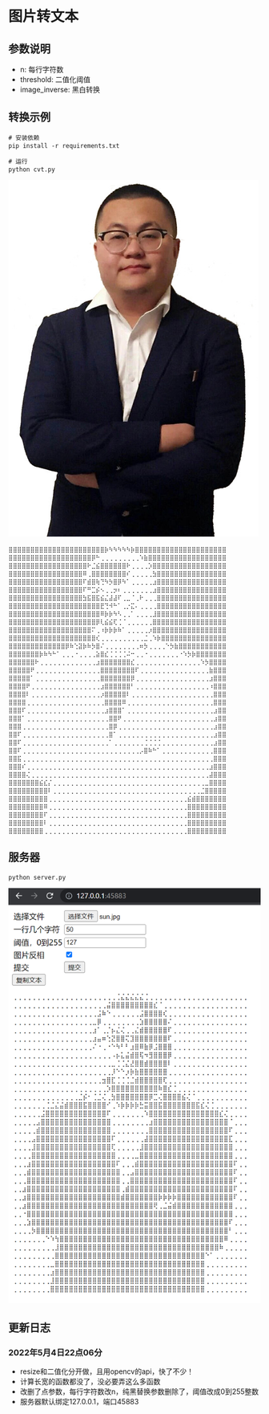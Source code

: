 # 图片转文本

## 参数说明

- n: 每行字符数
- threshold: 二值化阈值
- image_inverse: 黑白转换

## 转换示例
```shell
# 安装依赖
pip install -r requirements.txt
```
```shell
# 运行
python cvt.py
```

![原图](/image/sun.jpg)

```text
⣿⣿⣿⣿⣿⣿⣿⣿⣿⣿⣿⣿⣿⣿⣿⣿⣿⣿⣿⣿⣿⣿⡷⠳⠳⠳⠳⠳⡷⣿⣿⣿⣿⣿⣿⣿⣿⣿⣿⣿⣿⣿⣿⣿⣿⣿⣿⣿⣿⣿
⣿⣿⣿⣿⣿⣿⣿⣿⣿⣿⣿⣿⣿⣿⣿⣿⣿⣿⣿⡿⠓⢀⢀⢀⢀⢀⢀⢀⢀⢀⠱⣷⣿⣿⣿⣿⣿⣿⣿⣿⣿⣿⣿⣿⣿⣿⣿⣿⣿⣿
⣿⣿⣿⣿⣿⣿⣿⣿⣿⣿⣿⣿⣿⣿⣿⣿⣿⣿⠗⣈⣮⣿⣿⣿⣿⣿⣿⠗⢀⢀⢀⢀⡱⣿⣿⣿⣿⣿⣿⣿⣿⣿⣿⣿⣿⣿⣿⣿⣿⣿
⣿⣿⣿⣿⣿⣿⣿⣿⣿⣿⣿⣿⣿⣿⣿⣿⣿⠿⢀⣿⣿⣿⣿⣿⣿⣿⣿⠎⢀⢀⢀⢀⢀⣳⣿⣿⣿⣿⣿⣿⣿⣿⣿⣿⣿⣿⣿⣿⣿⣿
⣿⣿⣿⣿⣿⣿⣿⣿⣿⣿⣿⣿⣿⣿⣿⣿⣿⠏⣾⣿⢷⢙⠳⡳⣿⡿⠳⠁⢀⢀⢀⢀⢀⣰⣿⣿⣿⣿⣿⣿⣿⣿⣿⣿⣿⣿⣿⣿⣿⣿
⣿⣿⣿⣿⣿⣿⣿⣿⣿⣿⣿⣿⣿⣿⣿⣿⣿⠏⠛⣉⡮⠢⢀⢀⡲⠆⢀⢀⢀⢀⢀⢀⢀⣰⣿⣿⣿⣿⣿⣿⣿⣿⣿⣿⣿⣿⣿⣿⣿⣿
⣿⣿⣿⣿⣿⣿⣿⣿⣿⣿⣿⣿⣿⣿⣿⣿⣿⣳⣯⣿⣯⣮⣌⣼⣼⠏⢀⣀⠈⢀⠗⢀⢀⢀⣿⣿⣿⣿⣿⣿⣿⣿⣿⣿⣿⣿⣿⣿⣿⣿
⣿⣿⣿⣿⣿⣿⣿⣿⣿⣿⣿⣿⣿⣿⣿⣿⣿⣿⣿⣿⣿⣟⢙⠺⠓⠁⢀⡐⣍⠄⢀⢀⢀⢀⣿⣿⣿⣿⣿⣿⣿⣿⣿⣿⣿⣿⣿⣿⣿⣿
⣿⣿⣿⣿⣿⣿⣿⣿⣿⣿⣿⣿⣿⣿⣿⣿⣿⣿⣿⣿⣿⠿⡷⡷⠳⠣⢀⢀⠁⢀⢀⢀⢀⣸⣿⣿⣿⣿⣿⣿⣿⣿⣿⣿⣿⣿⣿⣿⣿⣿
⣿⣿⣿⣿⣿⣿⣿⣿⣿⣿⣿⣿⣿⣿⣿⣿⣿⣿⣿⣿⡿⢇⣮⣮⢏⢈⠈⢀⢀⢀⢀⢀⢀⣿⣿⣿⣿⣿⣿⣿⣿⣿⣿⣿⣿⣿⣿⣿⣿⣿
⣿⣿⣿⣿⣿⣿⣿⣿⣿⣿⣿⣿⣿⣿⣿⣿⣿⣿⣿⠍⢀⠰⡷⡷⡷⠷⠁⢀⢀⢀⢀⢀⡰⣿⣿⣿⣿⣿⣿⣿⣿⣿⣿⣿⣿⣿⣿⣿⣿⣿
⣿⣿⣿⣿⣿⣿⣿⣿⣿⣿⣿⣿⣿⣿⣿⣿⣿⣿⣿⣿⢎⢀⢀⢀⢀⢀⢀⢀⢀⢀⢀⣈⢀⠱⡷⣿⣿⣿⣿⣿⣿⣿⣿⣿⣿⣿⣿⣿⣿⣿
⣿⣿⣿⣿⣿⣿⣿⣿⣿⣿⣿⣿⣿⡿⠷⢑⣽⡷⠷⡳⣿⠌⢀⢀⢀⢀⢀⢀⢀⢀⠶⡳⢀⢀⢀⢀⠑⡳⣷⣿⣿⣿⣿⣿⣿⣿⣿⣿⣿⣿
⣿⣿⣿⣿⣿⣿⣿⡷⠷⠳⠓⠁⢀⢀⢀⠐⢀⢀⢀⢀⣵⣿⣎⢈⢈⢈⢈⠬⠒⢀⢀⠐⢀⢀⢀⢀⢀⢀⢀⠐⠱⡳⡷⣿⣿⣿⣿⣿⣿⣿
⣿⣿⣿⣿⣿⣿⠗⢀⢀⢀⢀⢀⢀⢀⢀⢀⢀⢀⢀⢀⣰⣿⣿⣿⣿⣿⣿⣿⣎⢀⢀⢀⢀⢀⢀⢀⢀⢀⢀⢀⢀⢀⢀⢀⠱⡳⣿⣿⣿⣿
⣿⣿⣿⣿⣿⠟⢀⢀⢀⢀⢀⢀⢀⢀⢀⢀⢀⢀⢀⢀⢀⣿⣿⣿⣿⣿⣿⣿⣿⠏⢀⢀⢀⢀⢀⢀⢀⢀⢀⢀⢀⢀⢀⢀⢀⢀⣷⣿⣿⣿
⣿⣿⣿⣿⣿⠁⢀⢀⢀⢀⢀⢀⢀⢀⢀⢀⢀⢀⢀⢀⢀⣿⣿⣿⣿⣿⣿⣿⡿⢀⢀⢀⢀⢀⢀⢀⢀⢀⢀⢀⢀⢀⢀⢀⢀⢀⣰⣿⣿⣿
⣿⣿⣿⣿⠟⢀⢀⢀⢀⢀⢀⢀⢀⢀⢀⢀⢀⢀⢀⢀⢀⣰⣿⣿⣿⣿⣿⣿⠃⢀⢀⢀⢀⢀⢀⢀⢀⢀⢀⢀⢀⢀⢀⢀⢀⢀⠰⣿⣿⣿
⣿⣿⣿⣿⠇⢀⢀⢀⢀⢀⢀⢀⢀⢀⢀⢀⢀⢀⢀⢀⢀⡰⣿⣿⣿⣿⣿⠇⢀⢀⢀⢀⢀⢀⢀⢀⢀⢀⢀⢀⢀⢀⢀⢀⢀⢀⢀⣿⣿⣿
⣿⣿⣿⣿⢀⢀⢀⢀⢀⢀⢀⢀⢀⢀⢀⢀⢀⢀⢀⢀⢀⢀⣿⣿⣿⣿⠿⢀⢀⢀⢀⢀⢀⢀⢀⢀⢀⢀⢀⢀⢀⢀⢀⢀⢀⢀⢀⣿⣿⣿
⣿⣿⣿⠏⢀⢀⢀⢀⢀⢀⢀⢀⢀⢀⢀⢀⢀⢀⢀⢀⢀⢀⣰⣿⣿⣿⠁⢀⢀⢀⢀⢀⢀⢀⢀⢀⢀⢀⢀⢀⢀⢀⢀⢀⢀⢀⢀⣰⣿⣿
⣿⣿⣿⠁⢀⢀⢀⢀⢀⢀⢀⢀⢀⢀⢀⢀⢀⢀⢀⢀⢀⢀⢀⣿⣿⠟⢀⢀⢀⢀⢀⢀⢀⢀⢀⢀⢀⢀⢀⢀⢀⢀⢀⢀⢀⢀⢀⣰⣿⣿
⣿⣿⣿⢀⢀⢀⢀⢀⢀⢀⢀⢀⢀⢀⢀⢀⢀⢀⢀⢀⢀⢀⢀⣿⡿⢀⢀⢀⢀⢀⢀⢀⢀⢀⢀⢀⢀⢀⢀⢀⢀⢀⢀⢀⢀⢀⢀⣰⣿⣿
⣿⣿⠏⢀⢀⢀⢀⢀⢀⢀⢀⢀⢀⢀⢀⢀⢀⢀⢀⢀⢀⢀⢀⣿⠁⢀⢀⢀⢀⢀⢀⢀⢀⢀⢀⢀⢀⢀⢀⢀⢀⢀⢀⢀⢀⢀⢀⣰⣿⣿
⣿⣿⠏⢀⢀⢀⢀⢀⢀⢀⢀⢀⢀⢀⢀⢀⢀⢀⢀⢀⢀⢀⢀⠁⢀⢀⢀⢀⢀⢀⢀⢈⢈⢈⢈⢀⢀⢀⢀⢀⢀⢀⢀⢀⢀⢀⢀⣰⣿⣿
⣿⣿⠏⢀⢀⢀⢀⢀⢀⢀⢀⢀⢀⢀⢀⢀⢀⢀⢀⢀⢀⢀⢀⢀⢀⢀⢀⢀⢀⢀⡠⣿⠷⠓⠁⢀⢀⢀⢀⢀⢀⢀⢀⢀⢀⢀⢀⣿⣿⣿
⣿⣿⣯⢀⢀⢀⢀⢀⢀⢀⢀⢀⢀⢀⢀⢀⢀⢀⢀⢀⢀⢀⢀⢀⢀⢀⢀⢀⢀⢀⢀⢀⢀⢀⢀⢀⢀⢀⢀⢀⢀⢀⢀⢀⢀⢀⢀⣿⣿⣿
⣿⣿⣿⠎⢀⢀⢀⢀⢀⢀⢀⢀⢀⢀⢀⢀⢀⢀⢀⢀⢀⢀⢀⢀⢀⢀⢀⢀⢀⢀⢀⢀⢀⢀⢀⢀⢀⢀⢀⢀⢀⢀⢀⢀⢀⢀⣰⣿⣿⣿
⣿⣿⣿⣿⢌⢀⢀⢀⢀⢀⢀⢀⢀⢀⢀⢀⢀⢀⢀⢀⢀⢀⢀⢀⢀⢀⢀⢀⢀⢀⢀⢀⢀⢀⢀⢀⢀⢀⢀⢀⢀⢀⢀⢀⢀⢀⣼⣿⣿⣿
⣿⣿⣿⣿⣿⣿⣿⣮⣎⡌⢀⢀⢀⢀⢀⢀⢀⢀⢀⢀⢀⢀⢀⢀⢀⢀⢀⢀⢀⢀⢀⢀⢀⢀⢀⢀⢀⢀⢀⢀⢀⢀⢀⢀⢀⣀⣿⣿⣿⣿
⣿⣿⣿⣿⣿⣿⣿⣿⣿⠇⢀⢀⢀⢀⢀⢀⢀⢀⢀⢀⢀⢀⢀⢀⢀⢀⢀⢀⢀⢀⢀⢀⢀⢀⢀⢀⢀⢀⢀⢀⢀⢀⢀⢀⣈⣿⣿⣿⣿⣿
⣿⣿⣿⣿⣿⣿⣿⣿⣿⢀⢀⢀⢀⢀⢀⢀⢀⢀⢀⢀⢀⢀⢀⢀⢀⢀⢀⢀⢀⢀⢀⢀⢀⢀⢀⢀⢀⢀⢀⢀⢀⣮⣾⣿⣿⣿⣿⣿⣿⣿
⣿⣿⣿⣿⣿⣿⣿⣿⠿⢀⢀⢀⢀⢀⢀⢀⢀⢀⢀⢀⢀⢀⢀⢀⢀⢀⢀⢀⢀⢀⢀⢀⢀⢀⢀⢀⢀⢀⢀⢀⢀⣿⣿⣿⣿⣿⣿⣿⣿⣿
⣿⣿⣿⣿⣿⣿⣿⣿⠏⢀⢀⢀⢀⢀⢀⢀⢀⢀⢀⢀⢀⢀⢀⢀⢀⢀⢀⢀⢀⢀⢀⢀⢀⢀⢀⢀⢀⢀⢀⢀⢀⣿⣿⣿⣿⣿⣿⣿⣿⣿
⣿⣿⣿⣿⣿⣿⣿⣿⠇⢀⢀⢀⢀⢀⢀⢀⢀⢀⢀⢀⢀⢀⢀⢀⢀⢀⢀⢀⢀⢀⢀⢀⢀⢀⢀⢀⢀⢀⢀⢀⢀⣿⣿⣿⣿⣿⣿⣿⣿⣿
⣿⣿⣿⣿⣿⣿⣿⣿⢀⢀⢀⢀⢀⢀⢀⢀⢀⢀⢀⢀⢀⢀⢀⢀⢀⢀⢀⢀⢀⢀⢀⢀⢀⢀⢀⢀⢀⢀⢀⢀⢀⣿⣿⣿⣿⣿⣿⣿⣿⣿
```

## 服务器

```shell
python server.py
```

![](./image/web_test.png)

## 更新日志

### 2022年5月4日22点06分

- resize和二值化分开做，且用opencv的api，快了不少！
- 计算长宽的函数都没了，没必要弄这么多函数
- 改删了点参数，每行字符数改n，纯黑替换参数删除了，阈值改成0到255整数
- 服务器默认绑定127.0.0.1，端口45883